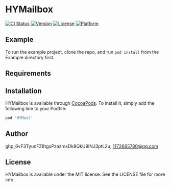 # HYMailbox

[![CI Status](https://img.shields.io/travis/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/HYMailbox.svg?style=flat)](https://travis-ci.org/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/HYMailbox)
[![Version](https://img.shields.io/cocoapods/v/HYMailbox.svg?style=flat)](https://cocoapods.org/pods/HYMailbox)
[![License](https://img.shields.io/cocoapods/l/HYMailbox.svg?style=flat)](https://cocoapods.org/pods/HYMailbox)
[![Platform](https://img.shields.io/cocoapods/p/HYMailbox.svg?style=flat)](https://cocoapods.org/pods/HYMailbox)

## Example

To run the example project, clone the repo, and run `pod install` from the Example directory first.

## Requirements

## Installation

HYMailbox is available through [CocoaPods](https://cocoapods.org). To install
it, simply add the following line to your Podfile:

```ruby
pod 'HYMail'
```

## Author

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, 1172665780@qq.com

## License

HYMailbox is available under the MIT license. See the LICENSE file for more info.
